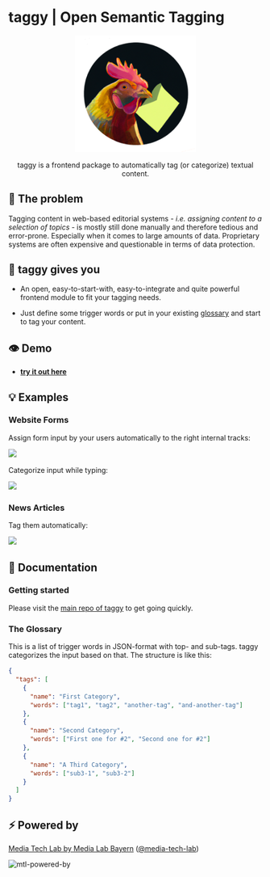 # taggy | Open Semantic Tagging

<p align="center">
  <img width="240" alt="mtl-taggy" src="https://github.com/open-taggy/website/blob/main/static/img/logo.png">
</p>
<p align="center">
taggy is a frontend package to automatically tag (or categorize) textual content.
</p>

## 🧩 The problem

Tagging content in web-based editorial systems -
*i.e. assigning content to a selection of topics* - 
is mostly still done manually and therefore tedious and error-prone. Especially when it comes to large amounts of data.
Proprietary systems are often expensive and questionable in terms of data protection.

## 🎯 taggy gives you
- An open, easy-to-start-with, easy-to-integrate and quite powerful frontend module to fit your tagging needs.

- Just define some trigger words or put in your existing [glossary](#the-glossary) and start to tag your content. 

## 👁️ Demo

- **[try it out here](https://open-taggy.github.io/demo/)**

## 💡 Examples

### Website Forms
Assign form input by your users automatically to the right internal tracks:

<img src="/screencasts/screencast-shop_en_submit.gif" width="600" />

Categorize input while typing:

<img src="/screencasts/screencast-fan_en_live.gif" width="600" />

### News Articles
Tag them automatically:

<img src="/screencasts/screencast-media_en_media.gif" width="600" /> 

## 📘 Documentation

### Getting started
Please visit the [main repo of taggy](https://github.com/open-taggy/taggy) to get going quickly.

### The Glossary
This is a list of trigger words in JSON-format with top- and sub-tags. taggy categorizes the input based on that.
The structure is like this:

```json
{
  "tags": [
    {
      "name": "First Category",
      "words": ["tag1", "tag2", "another-tag", "and-another-tag"]
    },
    {
      "name": "Second Category",
      "words": ["First one for #2", "Second one for #2"]
    },
    {
      "name": "A Third Category",
      "words": ["sub3-1", "sub3-2"]
    }
  ]
}

```


## ⚡ Powered by

<a href="https://media-tech-lab.com">Media Tech Lab by Media Lab Bayern</a> (<a href="https://github.com/media-tech-lab">@media-tech-lab</a>)

<img width="240" alt="mtl-powered-by" src="https://user-images.githubusercontent.com/12242651/189848013-001839f4-f866-434c-b1d8-90b195ab738b.png">
